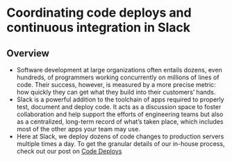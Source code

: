 # Coordinating code deploys and continuous integration in Slack
## Overview
* Software development at large organizations often entails dozens, even hundreds, of programmers working concurrently on millions of lines of code. Their success, however, is measured by a more precise metric: how quickly they can get what they build into their customers’ hands.
* Slack is a powerful addition to the toolchain of apps required to properly test, document and deploy code. It acts as a discussion space to foster collaboration and help support the efforts of engineering teams but also as a centralized, long-term record of what’s taken place, which includes most of the other apps your team may use.
* Here at Slack, we deploy dozens of code changes to production servers multiple times a day. To get the granular details of our in-house process, check out our post on [Code Deploys]()
